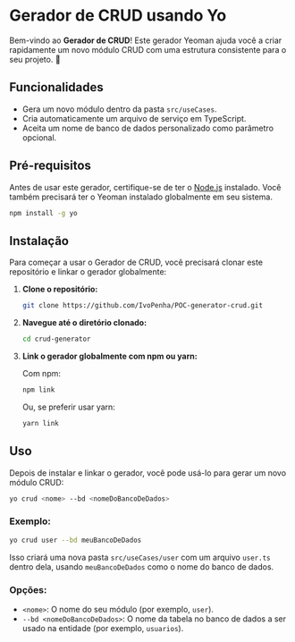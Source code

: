 # Gerador de CRUD usando Yo

Bem-vindo ao **Gerador de CRUD**! Este gerador Yeoman ajuda você a criar rapidamente um novo módulo CRUD com uma estrutura consistente para o seu projeto. 🚀

## Funcionalidades

- Gera um novo módulo dentro da pasta `src/useCases`.
- Cria automaticamente um arquivo de serviço em TypeScript.
- Aceita um nome de banco de dados personalizado como parâmetro opcional.

## Pré-requisitos

Antes de usar este gerador, certifique-se de ter o [Node.js](https://nodejs.org/) instalado. Você também precisará ter o Yeoman instalado globalmente em seu sistema.

```bash
npm install -g yo
```

## Instalação

Para começar a usar o Gerador de CRUD, você precisará clonar este repositório e linkar o gerador globalmente:

1. **Clone o repositório:**

   ```bash
   git clone https://github.com/IvoPenha/POC-generator-crud.git
   ```

2. **Navegue até o diretório clonado:**

   ```bash
   cd crud-generator
   ```

3. **Link o gerador globalmente com npm ou yarn:**

   Com npm:

   ```bash
   npm link
   ```

   Ou, se preferir usar yarn:

   ```bash
   yarn link
   ```

## Uso

Depois de instalar e linkar o gerador, você pode usá-lo para gerar um novo módulo CRUD:

```bash
yo crud <nome> --bd <nomeDoBancoDeDados>
```

### Exemplo:

```bash
yo crud user --bd meuBancoDeDados
```

Isso criará uma nova pasta `src/useCases/user` com um arquivo `user.ts` dentro dela, usando `meuBancoDeDados` como o nome do banco de dados.

### Opções:

- `<nome>`: O nome do seu módulo (por exemplo, `user`).
- `--bd <nomeDoBancoDeDados>`: O nome da tabela no banco de dados a ser usado na entidade (por exemplo, `usuarios`).
